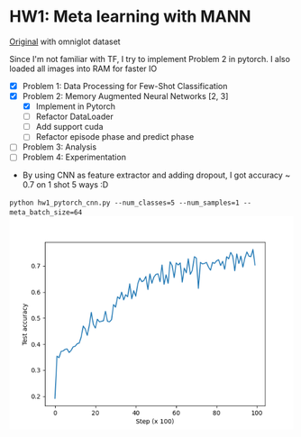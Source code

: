 # HW1: Meta learning with MANN

[Original](http://cs330.stanford.edu/material/hw1_updated.zip) with omniglot dataset

Since I'm not familiar with TF, I try to implement Problem 2 in pytorch. I also loaded all images into RAM for faster IO
- [x] Problem 1: Data Processing for Few-Shot Classification
- [x] Problem 2: Memory Augmented Neural Networks [2, 3]
    - [x] Implement in Pytorch
    - [ ] Refactor DataLoader
    - [ ] Add support cuda
    - [ ] Refactor episode phase and predict phase
- [ ] Problem 3: Analysis
- [ ] Problem 4: Experimentation

- By using CNN as feature extractor and adding dropout, I got accuracy ~ 0.7 on 1 shot 5 ways :D

`python hw1_pytorch_cnn.py --num_classes=5 --num_samples=1 --meta_batch_size=64`
![image](cnn_dropout.png)
